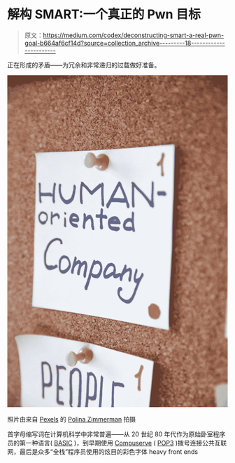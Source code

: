 # 解构 SMART:一个真正的 Pwn 目标

> 原文：<https://medium.com/codex/deconstructing-smart-a-real-pwn-goal-b664af6cf14d?source=collection_archive---------18----------------------->

正在形成的矛盾——为冗余和非常递归的过载做好准备。

![](img/a9d255b1008c6f0fd4ba9e5028063ae2.png)

照片由来自 [Pexels](https://www.pexels.com/photo/notes-on-board-3782140/) 的 [Polina Zimmerman](https://www.pexels.com/@polina-zimmerman/) 拍摄

首字母缩写词在计算机科学中非常普遍——从 20 世纪 80 年代作为原始卧室程序员的第一种语言( [BASIC](https://en.wikipedia.org/wiki/BASIC) )，到早期使用 [Compuserve](https://www.compuserve.com/?guccounter=1&guce_referrer=aHR0cHM6Ly9kdWNrZHVja2dvLmNvbS8&guce_referrer_sig=AQAAAM2b6sjsblVd3DPhs4QL1HaVsZdfiWqxf3vZXxGcCeAYtSAVBUyqWiZedm2luhz7mI7atBJ3VnDWmJn9x5bqJHztw5Svg2cQF_AH9b_P8Eph0I60PMMvKEcKfB_BJC2eUCs67PiAwoqh2ecQNMHDXyvfrzMD4lG1hZCdFeM01OA2) ( [POP3](https://en.wikipedia.org/wiki/Post_Office_Protocol) )拨号连接公共互联网，最后是众多“全栈”程序员使用的炫目的彩色字体 heavy front ends